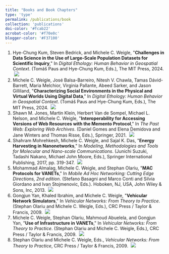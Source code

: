 ```yaml
---
title: "Books and Book Chapters"
type: 'type'
permalink: /publications/book
collection: 'publications'
doi-color: '#fcab22'
acrobat-color: '#f70e0c'
blogger-color: '#F37100'
---
```

1. Hye-Chung Kum, Steven Bedrick, and Michele C. Weigle, "**Challenges in Data Science in the Use of Large-Scale Population Datasets for Scientific Inquiry**," In *Digital Ethology: Human Behavior in Geospatial Context*. (Tomáš Paus and Hye-Chung Kum, Eds.), The MIT Press, 2024. <a href='https://dx.doi.org/10.7551/mitpress/15532.003.0019' target='_blank'><i class='ai ai-fw ai-doi' style='color: {{ page.doi-color }}'></i></a> <a href='https://direct.mit.edu/book/chapter-pdf/2458093/c010400_9780262378840.pdf' target='_blank'><i class='fas fa-solid fa-file-pdf' style='color: {{ page.acrobat-color }}'></i></a> &nbsp;<a href='/publications/bibtex#data-sci-ethology-book' target='_blank' class='btn btn--mcwbibtex'><img src='../images/BibTeX_logo-16px-high.png'/></a>
1. Michele C. Weigle, José Balsa-Barreiro, Nitesh V. Chawla, Tamas Dávid-Barrett, Maria Melchior, Virginia Pallante, Abeed Sarker, and Jason Gilliland, "**Characterizing Social Environments in the Physical and Virtual Worlds Using Digital Data**," In *Digital Ethology: Human Behavior in Geospatial Context*. (Tomáš Paus and Hye-Chung Kum, Eds.), The MIT Press, 2024. <a href='https://dx.doi.org/10.7551/mitpress/15532.003.0008' target='_blank'><i class='ai ai-fw ai-doi' style='color: {{ page.doi-color }}'></i></a> <a href='https://direct.mit.edu/book/chapter-pdf/2458077/c003000_9780262378840.pdf' target='_blank'><i class='fas fa-solid fa-file-pdf' style='color: {{ page.acrobat-color }}'></i></a> &nbsp;<a href='/publications/bibtex#social-env-ethology-book' target='_blank' class='btn btn--mcwbibtex'><img src='../images/BibTeX_logo-16px-high.png'/></a>
1. Shawn M. Jones, Martin Klein, Herbert Van de Sompel, Michael L. Nelson, and Michele C. Weigle, "**Interoperability for Accessing Versions of Web Resources with the Memento Protocol**," In *The Past Web: Exploring Web Archives*. (Daniel Gomes and Elena Demidova and Jane Winters and Thomas Risse, Eds.), Springer, 2021. <a href='https://dx.doi.org/10.1007/978-3-030-63291-5' target='_blank'><i class='ai ai-fw ai-doi' style='color: {{ page.doi-color }}'></i></a> &nbsp;<a href='/publications/bibtex#jones-memento21' target='_blank' class='btn btn--mcwbibtex'><img src='../images/BibTeX_logo-16px-high.png'/></a>
1. Shahram Mohrehkesh, Michele C. Weigle, and Sajal K. Das, "**Energy Harvesting in Nanonetworks**," In *Modeling, Methodologies and Tools for Molecular and Nano-scale Communications*. (Junichi Suzuki, Tadashi Nakano, Michael John Moore, Eds.), Springer International Publishing, 2017, pp. 319-347. <a href='https://dx.doi.org/10.1007/978-3-319-50688-3_14' target='_blank'><i class='ai ai-fw ai-doi' style='color: {{ page.doi-color }}'></i></a> <a href='http://www.cs.odu.edu/~mweigle/papers/mohrehkesh-nanonetbookchapter-preprint17.pdf' target='_blank'><i class='fas fa-solid fa-file-pdf' style='color: {{ page.acrobat-color }}'></i></a> &nbsp;<a href='/publications/bibtex#mohrehkesh-chap17' target='_blank' class='btn btn--mcwbibtex'><img src='../images/BibTeX_logo-16px-high.png'/></a>
1. Mohammad Almalag, Michele C. Weigle, and Stephan Olariu, "**MAC Protocols for VANETs**," In *Mobile Ad Hoc Networking: Cutting Edge Directions, 2nd edition*. (Stefano Basagni and Marco Conti and Silvia Giordano and Ivan Stojmenovic, Eds.). Hoboken, NJ, USA, John Wiley & Sons, Inc, 2013. <a href='https://dx.doi.org/10.1002/9781118511305.ch17' target='_blank'><i class='ai ai-fw ai-doi' style='color: {{ page.doi-color }}'></i></a> <a href='http://www.cs.odu.edu/~mweigle/papers/almalag-vanet-ch17.pdf' target='_blank'><i class='fas fa-solid fa-file-pdf' style='color: {{ page.acrobat-color }}'></i></a> &nbsp;<a href='/publications/bibtex#mac-vanet-book' target='_blank' class='btn btn--mcwbibtex'><img src='../images/BibTeX_logo-16px-high.png'/></a>
1. Gongjun Yan, Khaled Ibrahim, and Michele C. Weigle, "**Vehicular Network Simulators**," In *Vehicular Networks: From Theory to Practice*. (Stephan Olariu and Michele C. Weigle, Eds.), CRC Press / Taylor & Francis, 2009. &nbsp;<a href='/publications/bibtex#sim-vanet-book' target='_blank' class='btn btn--mcwbibtex'><img src='../images/BibTeX_logo-16px-high.png'/></a>
1. Michele C. Weigle, Stephan Olariu, Mahmoud Abuelela, and Gongjun Yan, "**Use of Infrastructure in VANETs**," In *Vehicular Networks: From Theory to Practice*. (Stephan Olariu and Michele C. Weigle, Eds.), CRC Press / Taylor & Francis, 2009. &nbsp;<a href='/publications/bibtex#infrastructure-vanet-book' target='_blank' class='btn btn--mcwbibtex'><img src='../images/BibTeX_logo-16px-high.png'/></a>
1. Stephan Olariu and Michele C. Weigle, Eds., *Vehicular Networks: From Theory to Practice*, CRC Press / Taylor & Francis, 2009. <a href='https://dx.doi.org/10.1201/9781420085891' target='_blank'><i class='ai ai-fw ai-doi' style='color: {{ page.doi-color }}'></i></a> &nbsp;<a href='/publications/bibtex#vanet-book' target='_blank' class='btn btn--mcwbibtex'><img src='../images/BibTeX_logo-16px-high.png'/></a>
